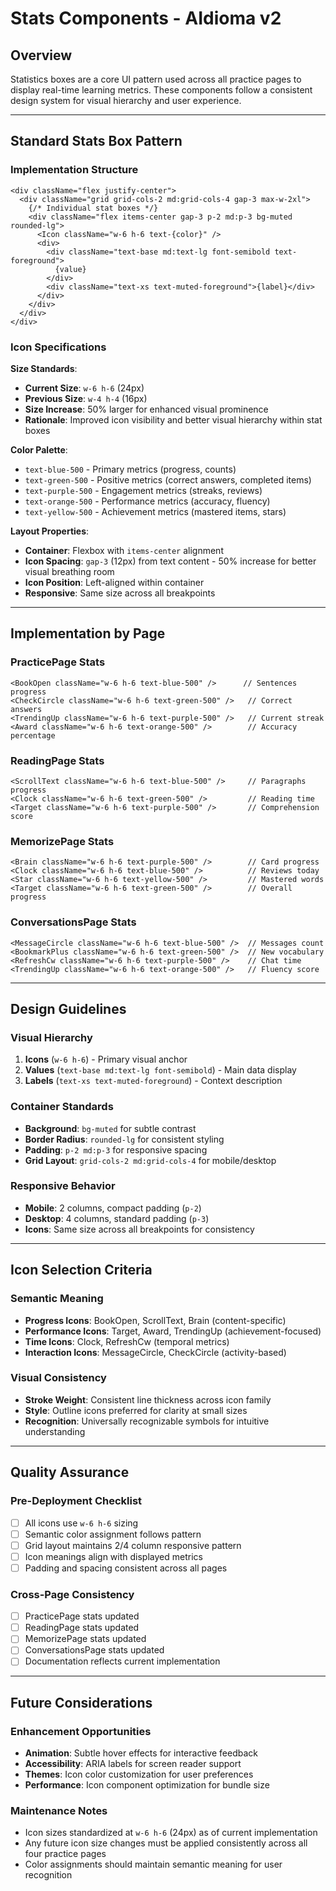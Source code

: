 # Stats Components - AIdioma v2

## Overview

Statistics boxes are a core UI pattern used across all practice pages to display real-time learning metrics. These components follow a consistent design system for visual hierarchy and user experience.

---

## Standard Stats Box Pattern

### **Implementation Structure**
```tsx
<div className="flex justify-center">
  <div className="grid grid-cols-2 md:grid-cols-4 gap-3 max-w-2xl">
    {/* Individual stat boxes */}
    <div className="flex items-center gap-3 p-2 md:p-3 bg-muted rounded-lg">
      <Icon className="w-6 h-6 text-{color}" />
      <div>
        <div className="text-base md:text-lg font-semibold text-foreground">
          {value}
        </div>
        <div className="text-xs text-muted-foreground">{label}</div>
      </div>
    </div>
  </div>
</div>
```

### **Icon Specifications**

**Size Standards**:
- **Current Size**: `w-6 h-6` (24px)
- **Previous Size**: `w-4 h-4` (16px) 
- **Size Increase**: 50% larger for enhanced visual prominence
- **Rationale**: Improved icon visibility and better visual hierarchy within stat boxes

**Color Palette**:
- `text-blue-500` - Primary metrics (progress, counts)
- `text-green-500` - Positive metrics (correct answers, completed items)
- `text-purple-500` - Engagement metrics (streaks, reviews)
- `text-orange-500` - Performance metrics (accuracy, fluency)
- `text-yellow-500` - Achievement metrics (mastered items, stars)

**Layout Properties**:
- **Container**: Flexbox with `items-center` alignment
- **Icon Spacing**: `gap-3` (12px) from text content - 50% increase for better visual breathing room
- **Icon Position**: Left-aligned within container
- **Responsive**: Same size across all breakpoints

---

## Implementation by Page

### **PracticePage Stats**
```tsx
<BookOpen className="w-6 h-6 text-blue-500" />      // Sentences progress
<CheckCircle className="w-6 h-6 text-green-500" />   // Correct answers
<TrendingUp className="w-6 h-6 text-purple-500" />   // Current streak
<Award className="w-6 h-6 text-orange-500" />        // Accuracy percentage
```

### **ReadingPage Stats**
```tsx
<ScrollText className="w-6 h-6 text-blue-500" />     // Paragraphs progress  
<Clock className="w-6 h-6 text-green-500" />         // Reading time
<Target className="w-6 h-6 text-purple-500" />       // Comprehension score
```

### **MemorizePage Stats**
```tsx
<Brain className="w-6 h-6 text-purple-500" />        // Card progress
<Clock className="w-6 h-6 text-blue-500" />          // Reviews today
<Star className="w-6 h-6 text-yellow-500" />         // Mastered words
<Target className="w-6 h-6 text-green-500" />        // Overall progress
```

### **ConversationsPage Stats**
```tsx
<MessageCircle className="w-6 h-6 text-blue-500" />  // Messages count
<BookmarkPlus className="w-6 h-6 text-green-500" />  // New vocabulary
<RefreshCw className="w-6 h-6 text-purple-500" />    // Chat time
<TrendingUp className="w-6 h-6 text-orange-500" />   // Fluency score
```

---

## Design Guidelines

### **Visual Hierarchy**
1. **Icons** (`w-6 h-6`) - Primary visual anchor
2. **Values** (`text-base md:text-lg font-semibold`) - Main data display
3. **Labels** (`text-xs text-muted-foreground`) - Context description

### **Container Standards**
- **Background**: `bg-muted` for subtle contrast
- **Border Radius**: `rounded-lg` for consistent styling
- **Padding**: `p-2 md:p-3` for responsive spacing
- **Grid Layout**: `grid-cols-2 md:grid-cols-4` for mobile/desktop

### **Responsive Behavior**
- **Mobile**: 2 columns, compact padding (`p-2`)
- **Desktop**: 4 columns, standard padding (`p-3`)
- **Icons**: Same size across all breakpoints for consistency

---

## Icon Selection Criteria

### **Semantic Meaning**
- **Progress Icons**: BookOpen, ScrollText, Brain (content-specific)
- **Performance Icons**: Target, Award, TrendingUp (achievement-focused)
- **Time Icons**: Clock, RefreshCw (temporal metrics)
- **Interaction Icons**: MessageCircle, CheckCircle (activity-based)

### **Visual Consistency**
- **Stroke Weight**: Consistent line thickness across icon family
- **Style**: Outline icons preferred for clarity at small sizes
- **Recognition**: Universally recognizable symbols for intuitive understanding

---

## Quality Assurance

### **Pre-Deployment Checklist**
- [ ] All icons use `w-6 h-6` sizing
- [ ] Semantic color assignment follows pattern
- [ ] Grid layout maintains 2/4 column responsive pattern
- [ ] Icon meanings align with displayed metrics
- [ ] Padding and spacing consistent across all pages

### **Cross-Page Consistency**
- [ ] PracticePage stats updated
- [ ] ReadingPage stats updated  
- [ ] MemorizePage stats updated
- [ ] ConversationsPage stats updated
- [ ] Documentation reflects current implementation

---

## Future Considerations

### **Enhancement Opportunities**
- **Animation**: Subtle hover effects for interactive feedback
- **Accessibility**: ARIA labels for screen reader support
- **Themes**: Icon color customization for user preferences
- **Performance**: Icon component optimization for bundle size

### **Maintenance Notes**
- Icon sizes standardized at `w-6 h-6` (24px) as of current implementation
- Any future icon size changes must be applied consistently across all four practice pages
- Color assignments should maintain semantic meaning for user recognition
